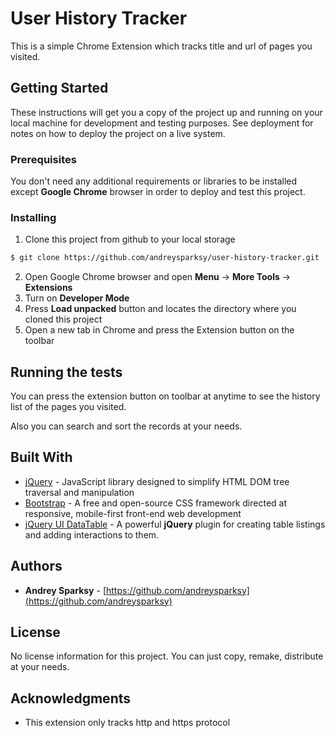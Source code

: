 # User History Tracker

This is a simple Chrome Extension which tracks title and url of pages you visited.



## Getting Started

These instructions will get you a copy of the project up and running on your local machine for development and testing purposes. See deployment for notes on how to deploy the project on a live system.

### Prerequisites

You don't need any additional requirements or libraries to be installed except **Google Chrome** browser in order to deploy and test this project. 

### Installing

1. Clone this project from github to your local storage

```bash
$ git clone https://github.com/andreysparksy/user-history-tracker.git
```

2. Open Google Chrome browser and open **Menu** -> **More Tools** -> **Extensions**
3. Turn on **Developer Mode**
4. Press **Load unpacked** button and locates the directory where you cloned this project
5. Open a new tab in Chrome and press the Extension button on the toolbar 



## Running the tests

You can press the extension button on toolbar at anytime to see the history list of the pages you visited.

Also you can search and sort the records at your needs.



## Built With

* [jQuery](https://jquery.com) - JavaScript library designed to simplify HTML DOM tree traversal and manipulation
* [Bootstrap](https://getbootstrap.com/) - A free and open-source CSS framework directed at responsive, mobile-first front-end web development
* [jQuery UI DataTable](https://datatables.net) - A powerful **jQuery** plugin for creating table listings and adding interactions to them.



## Authors

* **Andrey Sparksy** - [https://github.com/andreysparksy](https://github.com/andreysparksy)



## License

No license information for this project. You can just copy, remake, distribute at your needs.



## Acknowledgments

* This extension only tracks http and https protocol
